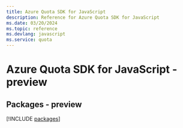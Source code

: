 ```yaml
---
title: Azure Quota SDK for JavaScript
description: Reference for Azure Quota SDK for JavaScript
ms.date: 03/20/2024
ms.topic: reference
ms.devlang: javascript
ms.service: quota
---
```

# Azure Quota SDK for JavaScript - preview
## Packages - preview
[!INCLUDE [packages](quota-index.md)]